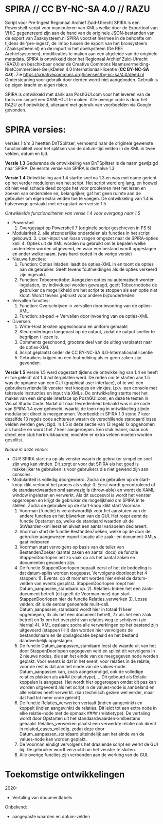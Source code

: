# SPIRA // CC BY-NC-SA 4.0 // RAZU
Script voor Pre-Ingest Regionaal Archief Zuid-Utrecht
SPIRA is een Powershell-script voor manipuleren van XMLs welke door de Exporttool van VHIC gegenereerd zijn aan de hand van de originele JSON-bestanden van de export van Zaaksysteem.nl 
SPIRA voorziet hiermee in de behoefte om tijdens de 'pre-ingest', de limbo tussen de export van het bronsysteem (Zaaksysteem.nl) en de import in het doelsysteem (De REE Archiefsystemen), modificaties te maken aan een afgeleide van de originele metadata. 
SPIRA is ontwikkeld door het Regionaal Archief Zuid-Utrecht (RAZU) en beschikbaar onder de Creative Commons Naamsvermelding-NietCommercieel-GelijkDelen 4.0 Internationaal-licentie (**CC BY-NC-SA 4.0**). Zie https://creativecommons.org/licenses/by-nc-sa/4.0/deed.nl
Ondersteuning voor gebruik door derden wordt niet aangeboden. Gebruik is op eigen kracht en eigen risico. 

SPIRA is ontwikkeld met dank aan PoshGUI.com voor het leveren van de tools om simpel een XAML-GUI te maken. Alle overige code is door het RAZU zelf ontwikkeld, uiteraard met gebruik van voorbeelden via Google gevonden. 

SPIRA versies:
============================================================================================
versies 1 t/m 3 heetten DnTSplitser, vernoemd naar de originele gewenste functionaliteit voor het splitsen van de datum-tijd velden in de XML in twee velden, datum en tijd.

**Versie 1.3**
Gedurende de ontwikkeling van DnTSplitser is de naam gewijzigd naar SPIRA. De eerste versie van SPIRA is derhalve 1.3

**Versie 1.4**
Ontwikkeling aan 1.4 startte snel na 1.3 en was met name gericht op het verder moduleren van het script. Het script werd erg lang, en hoewel dit niet veel schade deed zorgde het voor problemen met het lezen en zoeken van onderdelen en, belangrijker, gaf het geen ruimte aan de gebruiker om eigen extra velden toe te voegen.
De ontwikkeling van 1.4 is halverwege gestaakt met de opstart van versie 1.5

*Ontwikkelde functionaliteiten van versie 1.4 voor overgang naar 1.5*
- Powershell
	1. Overgestapt op Powershell 7 (originele script geschreven in PS 5)
- Modulariteit
	2. alle afzonderlijke onderdelen als functies in het script gebouwd. 
	3. User-input van losse vragen omgezet naar de SPIRA-opties xml.
	4. Opties uit de XML worden nu gebruikt om te bepalen welke onderdelen worden uitgevoerd, en waar een bestand wordt opgeslagen en onder welke naam. (was hard-coded in de vorige versie)
- Nieuwe functies:
	1. Function: Opties Inladen: laadt de opties-XML in en toont de opties aan de gebruiker. Geeft tevens foutmeldingen als de opties verkeerd zijn ingevuld.
	2. Function: Tobeornottobe: Aangezien opties nu automatisch worden ingeladen, ipv individueel worden gevraagd, geeft Tobeornottobe de gebruiker de mogelijkheid om het script te stoppen als een optie niet klopt. Wordt tevens gebruikt voor andere bijzonderheden.
- Vervallen functies:
	1. Function: Overschrijven -> vervallen door invoering van de opties-XML
	2. Function: alt-pad -> Vervallen door invoering van de opties-XML
- Diversen:
	1. Write-Host teksten opgeschoond en uniform gemaakt
	2. Kleurcoderingen toegepast op de output, zodat de output sneller te begrijpen / lezen is.
	3. Comments geschoond, grootste deel van de uitleg verplaatst naar de opties-XML
	4. Script geplaatst onder de CC BY-NC-SA 4.0-Internationaal licentie
	5. Gebruikers krijgen nu een foutmelding als er geen zaken zijn gevonden. 


**Versie 1.5**
Versie 1.5 werd opgestart tijdens de ontwikkeling van 1.4 en heeft er toe geleidt dat 1.4 achtergelaten werd. De reden om te starten aan 1.5 was de opname van een GUI (graphical user interface), of te wel een gebruikersvriendelijk venster met knopjes en vinkjes, i.p.v. een console met tekstuele instructies en input via XMLs. De ontwikkeling startte met het maken van een simpele interface op PoshGUI.com, en deze te testen in Visual Studio Code. Nadat dit naar tevredenheid behaald was is de code van SPIRA 1.4 over geheveld, waarbij de toen nog in ontwikkeling zijnde modulariteit direct is meegenomen. Voorbeeld: in SPIRA 1.3 stond 7 keer dezelfde 13 regels code achtereen waarin de verschillende standaard losse velden werden gewijzigd. In 1.5 is deze sectie van 13 regels 1x opgenomen als functie en wordt het 7 keer aangeroepen. Een stuk leaner, maar ook direct een stuk herbruikbaarder, mochten er extra velden moeten worden gesplitst.

*Nieuw in deze versie:*
- GUI! SPIRA start nu op als venster waarin de gebruiker simpel en snel zijn weg kan vinden. Dit zorgt er voor dat SPIRA als het goed is makkelijker te gebruiken is voor gebruikers die niet gewend zijn aan consoles. 
- Modulariteit is volledig doorgevoerd. Zodra de gebruiker op de start-knop klikt verloopt het proces als volgt: 
    0. Eerst wordt gecontroleerd of de standaardwaarden-xml aanwezig is (throw-able) en wordt de XAML-window ingelezen en verwerkt. Als dit succesvol is wordt het venster opgeroepen en krijgt de gebruiker de mogelijkheid om SPIRA in te stellen. Zodra de gebruiker op de start-knop klikt start Voorman.
    1. Voorman (functie) is verantwoordlijk voor het aansturen van de andere functies en het bijwerken van de GUI. Het roept eerst de functie Opstarten op, welke de standaard waarden uit de StWaarden-xml leest en alvast een aantal variabelen declareert. 
    2. Voorman start de functie BestandenZoeken, welke op de door de gebruiker aangewezen export-locatie alle zaak- en document-XMLs gaat indexeren
    3. Voorman start vervolgens op basis van de teller van BestandenZoeker (aantal_zaken en aantal_docs) de functie StappenDoorlopen net zo vaak op als het aantal zaken en documenten gevonden zijn.
    4. De functie StappenDoorlopen bepaalt eerst of het de bedoeling is dat datum-splits worden toegepast. Vervolgens doorloopt het 4 stappen:
      1). Events: op dt moment worden hier enkel de datum-velden van events gesplitst. StappenDoorlopen roept hier Datum_aanpassen_standaard op.
      2). Relaties: Indien het een zaak-document betreft (dit geeft de Voorman mee) dan start StappenDoorlopen hier de functie Relaties_verwerken
      3). Losse velden: dit is de eerder genoemde mulit-call. Datum_aanpassen_standaard wordt hier in totaal 11 keer opgeroepen, 3x als het een document betreft, 7x als het een zaak betreft en 1x om het overzicht van relaties weg te schrijven (zie hierna)
      4). XML opslaan: zodra alle verwerkingen op het bestand zijn uitgevoerd (stappen I-III) dan worden hier vervolgens de bestandsnaam en de opslaglocatie bepaald en het bestand daadwerkelijk opgeslagen.
    5. De functie Datum_aanpassen_standaard leest de waarde uit van het door StappenDoorlopen opgegeven veld en splitst dit vervolgens in 2 nieuwe nodes, die aan het einde van de meegegeven node worden geplakt. Voor events is dat in het event, voor relaties in de relatie, voor de rest is dat aan het einde van de values-node.
      Datum_aanpassen kan, zoals aangekondigd, ook de volledige relaties plakken als #### (relatietype),... Dit gebeurd als Relatie koppelen is aangezet. Het wordt hier opgeroepen omdat dit pas kan worden uitgevoerd als het script in de values-node is aanbeland en alle relaties heeft verwerkt. (kan technisch gezien wel eerder, maar dat had tot meer code geleidt)
     6. De functie Relaties_verwerken vertaalt (indien aangevinkt) en koppelt (indien aangevinkt) de relaties. Dit leidt tot een extra node in elke relatie-node met de opmaak #### (relatietype). De vertaling wordt door Opstarten uit het standaardwaarden-xmlbestand gehaald. 
     Relaties_verwerken plaatst een verwerkte relatie ook direct in related_cases_volledig, zodat deze door Datum_aanpassen_standaard uiteindelijk aan het einde van de values-node kan worden geplakt. 
     7. De Voorman eindigt vervolgens het draaiende script en werkt de GUI bij. De gebruiker wordt verzocht om het venster te sluiten.
     8. Alle overige functies zijn verbonden aan de werking van de GUI. 

Toekomstige ontwikkelingen
============================================================================================

2020:
- Vertaling van documentlabels

Onbekend:
- aangepaste waarden en datum-velden
